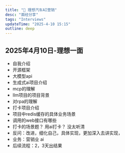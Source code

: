 ```yaml
---
title: "🚗 理想汽车AI营销"
desc: "面经分享"
tags: "Interviews"
updateTime: "2025-4-10 15:15"
outline: deep
---
```


## **2025年4月10日-理想一面**

- 自我介绍
- 开源框架
- 大模型api
- 生成式ai项目介绍
- mcp的理解
- llm项目的项目背景
- 对rpa的理解
- 打卡项目介绍
- 项目中redis缓存的具体业务场景
- 调用的web接口有哪些
- 打卡的场景题？ 用ai打卡？ 没太听清
- 反问：改进，细化自己，具体实现，更加深入去讲实现，
- 业务：营销业 ai 
- 后续流程：2，3天出结果
